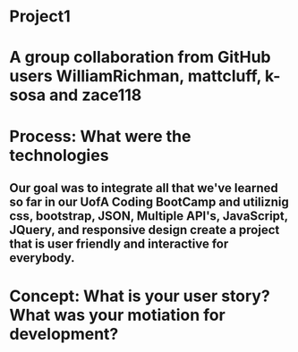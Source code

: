 # Project1

# A group collaboration from GitHub users WilliamRichman, mattcluff, k-sosa and zace118

# Process: What were the technologies
## Our goal was to integrate all that we've learned so far in our UofA Coding BootCamp and utiliznig css, bootstrap, JSON, Multiple API's, JavaScript, JQuery, and responsive design create a project that is user friendly and interactive for everybody.

# Concept: What is your user story? What was your motiation for development?
